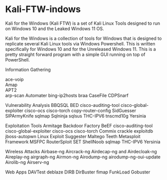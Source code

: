 # Kali-FTW-indows
Kali for the Windows (Kali FTW) is a set of Kali Linux Tools designed to run on Windows 10 and the Leaked Windows 11 OS. 

Kali for the Windows is a collection of tools for Windows that is designed to replicate several Kali Linux tools via Windows Powershell. This is written specifically for Windows 10 and for the Unreleased Windows 11. This is a pretty straight forward program with a simple GUI running on top of PowerShell. 

Information Gathering<p>
  ace-voip<br>
  Amap<br>
  APT2<br>
  arp-scan
  Automater
  bing-ip2hosts
  braa
  CaseFile
  CDPSnarf
  
Vulnerability Analysis
  BBQSQL
  BED
  cisco-auditing-tool
  cisco-global-exploiter
  cisco-ocs 
  cisco-torch
  copy-router-config
  SidGuesser
  SIPArmyKnife
  sqlmap
  Sqlninja
  sqlsus
  THC-IPV6
  tnscmd10g
  Yersinia
  
Exploitation Tools
  Armitage
  Backdoor Factory
  BeEF
  cisco-auditing-tool
  cisco-global-exploiter
  cisco-ocs
  cisco-torch
  Commix
  crackle
  exploitdb
  jboss-autopwn
  Linux Exploit Suggester
  Maltego Teeth
  Metasploit Framework
  MSFPC
  RouterSploit
  SET
  ShellNoob
  sqlmap
  THC-IPV6
  Yersinia
  
 Wireless Attacks
  Airbase-ng
  Aircrack-ng
  Airdecap-ng and Airdecloak-ng
  Aireplay-ng
  airgraph-ng
  Airmon-ng
  Airodump-ng
  airodump-ng-oui-update
  Airolib-ng
  Airserv-ng
  
Web Apps
  DAVTest
  deblaze
  DIRB
  DirBuster
  fimap
  FunkLoad
  Gobuster
  
